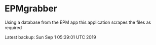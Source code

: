 # EPMgrabber
Using a database from the EPM app this application scrapes the files as required


Latest backup: Sun Sep 1 05:39:01 UTC 2019
